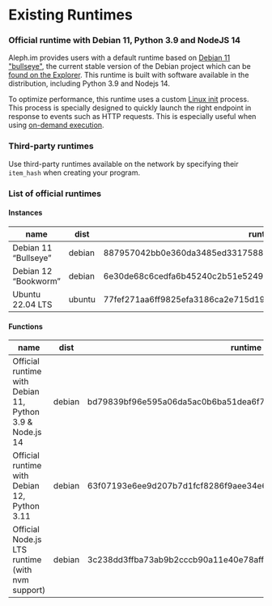# Existing Runtimes

### Official runtime with Debian 11, Python 3.9 and NodeJS 14

Aleph.im provides users with a default runtime based on [Debian 11 "bullseye"](https://wiki.debian.org/DebianBullseye),
the current stable version of the Debian project which can
be [found on the Explorer](https://explorer.aleph.im/address/ETH/0x101d8D16372dBf5f1614adaE95Ee5CCE61998Fc9/message/STORE/bd79839bf96e595a06da5ac0b6ba51dea6f7e2591bb913deccded04d831d29f4).
This runtime is built with software available in the distribution, including Python 3.9 and Nodejs 14.

To optimize performance, this runtime uses a custom [Linux init](https://en.wikipedia.org/wiki/Init) process. This
process is specially designed to quickly launch the right endpoint in response to events such as HTTP requests. This is
especially useful when using [on-demand execution](../index.md#on-demand-execution).

[//]: # (Not available yet)

[//]: # (### Official minimal runtime for binaries &#40;Rust, Go, ...&#41;)

[//]: # ()

[//]: # (This official minimal runtime is designed to run Linux binaries quickly and efficiently. It is built on a minimal)

[//]: # (system, and does not include interpreters or virtual machines for popular programming languages. This makes launching)

[//]: # (binaries fast and efficient.)

### Third-party runtimes

Use third-party runtimes available on the network by specifying their `item_hash` when creating your program.

### List of official runtimes

#### Instances

| name | dist | runtime | filesystem |
| --- | --- | --- | --- |
| Debian 11 “Bullseye” | debian | 887957042bb0e360da3485ed33175882ce72a70d79f1ba599400ff4802b7cee7  | BTRFS |
| Debian 12 “Bookworm” | debian | 6e30de68c6cedfa6b45240c2b51e52495ac6fb1bd4b36457b3d5ca307594d595  |  BTRFS |
| Ubuntu 22.04 LTS | ubuntu | 77fef271aa6ff9825efa3186ca2e715d19e7108279b817201c69c34cedc74c27  |  BTRFS |

#### Functions

| name | dist | runtime | filesystem |
| --- | --- | --- | --- |
| Official runtime with Debian 11, Python 3.9 & Node.js 14| debian | bd79839bf96e595a06da5ac0b6ba51dea6f7e2591bb913deccded04d831d29f4  | ext4 |
|Official runtime with Debian 12, Python 3.11 | debian | 63f07193e6ee9d207b7d1fcf8286f9aee34e6f12f101d2ec77c1229f92964696  |  ext4 |
| Official Node.js LTS runtime (with nvm support) | debian | 3c238dd3ffba73ab9b2cccb90a11e40e78aff396152de922a6d794a0a65a305e  |  ext4 |